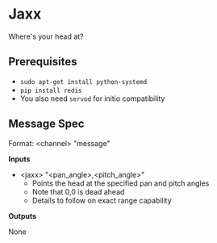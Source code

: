 # Jaxx

Where's your head at?

## Prerequisites

- `sudo apt-get install python-systemd`
- `pip install redis`
- You also need `servod` for initio compatibility

## Message Spec

Format: \<channel> "message"

**Inputs**

* \<jaxx> "\<pan_angle>,\<pitch_angle>"
  * Points the head at the specified pan and pitch angles
  * Note that 0,0 is dead ahead
  * Details to follow on exact range capability

**Outputs**

None